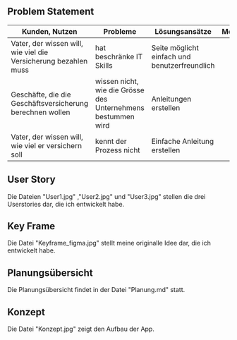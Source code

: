 ## Problem Statement
| Kunden, Nutzen | Probleme | Lösungsansätze | Metriken | Stakeholder | Randbedingungen | Risiken |
| --- | --- | --- | --- | --- | --- | --- |
| Vater, der wissen will, wie viel die Versicherung bezahlen muss|hat beschränke IT Skills |Seite möglicht einfach und benutzerfreundlich ||Der Kunde, seine Familie|Macht die Berechnung mit den Falschen angaben|
|Geschäfte, die die Geschäftsversicherung berechnen wollen|wissen nicht, wie die Grösse des Unternehmens bestummen wird|Anleitungen erstellen||Der Kunde, das Unternehmen|
|Vater, der wissen will, wie viel er versichern soll|kennt der Prozess nicht|Einfache Anleitung erstellen||Der Kunde, seine Familie|Versteht das Konzept nicht |



## User Story
Die Dateien "User1.jpg" ,"User2.jpg" und "User3.jpg" stellen die drei Userstories dar, die ich entwickelt habe.

## Key Frame
Die Datei "Keyframe_figma.jpg" stellt meine originalle Idee dar, die ich entwickelt habe. 
## Planungsübersicht
Die Planungsübersicht findet in der Datei "Planung.md" statt.
## Konzept
Die Datei "Konzept.jpg" zeigt den Aufbau der App.



